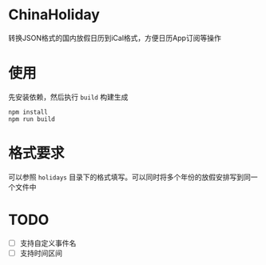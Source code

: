 # ChinaHoliday
转换JSON格式的国内放假日历到iCal格式，方便日历App订阅等操作

# 使用
先安装依赖，然后执行 `build` 构建生成
```
npm install
npm run build
```
# 格式要求
可以参照 `holidays` 目录下的格式填写。可以同时将多个年份的放假安排写到同一个文件中

# TODO
- [ ] 支持自定义事件名
- [ ] 支持时间区间